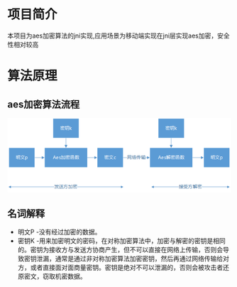 # 项目简介

  本项目为aes加密算法的jni实现,应用场景为移动端实现在jni层实现aes加密，安全性相对较高
  
# 算法原理

## aes加密算法流程
   <img src="art/liucheng.png"/>
   
## 名词解释
* 明文P
  -没有经过加密的数据。
* 密钥K
  -用来加密明文的密码，在对称加密算法中，加密与解密的密钥是相同的。密钥为接收方与发送方协商产生，但不可以直接在网络上传输，否则会导致密钥泄漏，通常是通过非对称加密算法加密密钥，然后再通过网络传输给对方，或者直接面对面商量密钥。密钥是绝对不可以泄漏的，否则会被攻击者还原密文，窃取机密数据。


